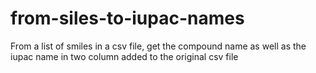 # from-siles-to-iupac-names

From a list of smiles in a csv file, get the compound name as well as the iupac name in two column added to the original csv file
